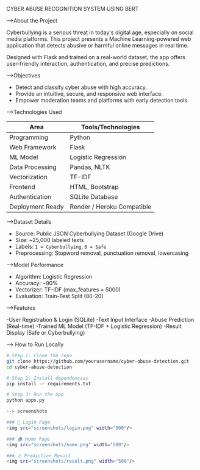 CYBER ABUSE RECOGNITION SYSTEM USING BERT

-->About the Project

Cyberbullying is a serious threat in today's digital age, especially on social media platforms. 
This project presents a Machine Learning-powered web application that detects abusive or harmful online messages in real time.

Designed with Flask and trained on a real-world dataset, the app offers user-friendly interaction, authentication, and precise predictions.


-->Objectives

- Detect and classify cyber abuse with high accuracy.
- Provide an intuitive, secure, and responsive web interface.
- Empower moderation teams and platforms with early detection tools.


-->Technologies Used

| Area             | Tools/Technologies                     |
|------------------|----------------------------------------|
| Programming      | Python                                 |
| Web Framework    | Flask                                  |
| ML Model         | Logistic Regression                    |
| Data Processing  | Pandas, NLTK                           |
| Vectorization    | TF-IDF                                 |
| Frontend         | HTML, Bootstrap                        |
| Authentication   | SQLite Database                        |
| Deployment Ready | Render / Heroku Compatible             |


-->Dataset Details

- Source: Public JSON Cyberbullying Dataset (Google Drive)
- Size: ~25,000 labeled texts
- Labels: `1 = Cyberbullying`, `0 = Safe`
- Preprocessing: Stopword removal, punctuation removal, lowercasing


-->Model Performance

- Algorithm: Logistic Regression
- Accuracy: ~90%
- Vectorizer: TF-IDF (max_features = 5000)
- Evaluation: Train-Test Split (80-20)


-->Features

-User Registration & Login (SQLite)
-Text Input Interface
-Abuse Prediction (Real-time)
-Trained ML Model (TF-IDF + Logistic Regression)
-Result Display (Safe or Cyberbullying)

--> How to Run Locally

```bash
# Step 1: Clone the repo
git clone https://github.com/yourusername/cyber-abuse-detection.git
cd cyber-abuse-detection

# Step 2: Install dependencies
pip install -r requirements.txt

# Step 3: Run the app
python apps.py

--> screenshots

### 🔐 Login Page  
<img src="screenshots/login.png" width="500"/>

### 🏠 Home Page  
<img src="screenshots/home.png" width="500"/>

### ⚠️ Prediction Result  
<img src="screenshots/result.png" width="500"/>


